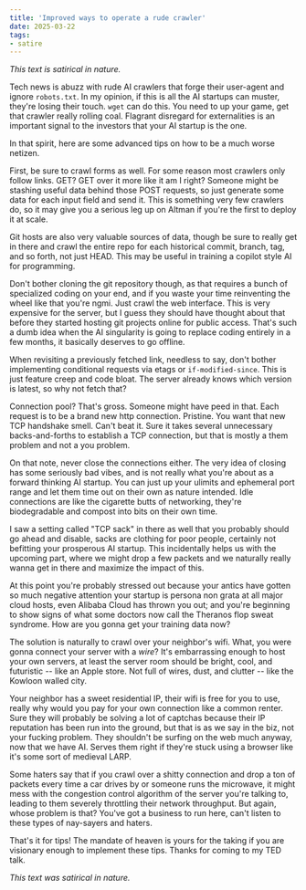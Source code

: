 ```yaml
---
title: 'Improved ways to operate a rude crawler'
date: 2025-03-22
tags:
- satire
---
```


*This text is satirical in nature.*

Tech news is abuzz with rude AI crawlers that forge their user-agent
and ignore `robots.txt`.  In my opinion, if this is all the AI startups can
muster, they're losing their touch. `wget` can do this.  You need to up your 
game, get that crawler really rolling coal.  Flagrant disregard for externalities
is an important signal to the investors that your AI startup is the one.

In that spirit, here are some advanced tips on how to be a much worse netizen.

First, be sure to crawl forms as well.  For some reason most crawlers only follow links.
GET?  GET over it more like it am I right?  Someone might be stashing useful data behind those POST requests, so just generate some data for each input field and send it.  This is something very few crawlers do,
so it may give you a serious leg up on Altman if you're the first to deploy it at scale.

Git hosts are also very valuable sources of data, though be sure to really get in there and crawl the entire repo for each historical commit, branch, tag, and so forth, not just HEAD.  This may be useful in training a copilot style AI for programming.  

Don't bother cloning the git repository though, as that requires a bunch of specialized coding on your end, and if you waste your time reinventing the wheel like that you're ngmi.  Just crawl the web interface.   This is very expensive for the server, but I guess they should have thought about that before they started hosting git projects online for public access.  That's such a dumb idea when the AI singularity is going to replace coding entirely in a few months, it basically deserves to go offline.

When revisiting a previously fetched link, needless to say, don't bother implementing conditional requests via etags or `if-modified-since`.  This is just feature creep and code bloat.  The server already knows which version is latest, so why not fetch that? 

Connection pool?  That's gross.  Someone might have peed in that.  Each request is to be a brand new http connection.  Pristine.  You want that new TCP handshake smell.  Can't beat it.  Sure it takes several unnecessary backs-and-forths to establish a TCP connection, but that is mostly a them problem and not a you problem.

On that note, never close the connections either.  The very idea of closing has some seriously bad vibes,
and is not really what you're about as a forward thinking AI startup.  You can just up your ulimits and ephemeral port range and let them time out on their own as nature intended.  Idle connections are like the cigarette butts of networking, they're biodegradable and compost into bits on their own time.  

I saw a setting called "TCP sack" in there as well that you probably should go ahead and disable, sacks are clothing for poor people, certainly not befitting your prosperous AI startup.  This incidentally 
helps us with the upcoming part, where we might drop a few packets and we naturally really wanna get in there and maximize the impact of this.

At this point you're probably stressed out because your antics have gotten so much negative attention your startup is persona non grata at all major cloud hosts, even Alibaba Cloud has thrown you out; and you're beginning to show signs of what some doctors now call the Theranos flop sweat syndrome.  How are you gonna get your training data now?

The solution is naturally to crawl over your neighbor's wifi.  What, you were gonna connect your server with a *wire*?  It's embarrassing enough to host your own servers, at least the server room should be bright, cool, and futuristic -- like an Apple store.  Not full of wires, dust, and clutter -- like the Kowloon walled city.  

Your neighbor has a sweet residential IP, their wifi is free for you to use, really why 
would you pay for your own connection like a common renter.  Sure they will probably be solving a lot of captchas because their IP reputation has been run into the ground, but that is as we say in the biz, not your fucking problem.  They shouldn't be surfing on the web much anyway, now that we have AI.
Serves them right if they're stuck using a browser like it's some sort of medieval LARP.

Some haters say that if you crawl over a shitty connection and drop a ton of packets every time a car drives by or someone runs the microwave, it might mess with the congestion control algorithm of the server you're talking to, leading to them severely throttling their network throughput.  But again, whose problem is that?  You've got a business to run here, can't listen to these types of nay-sayers and haters.

That's it for tips!  The mandate of heaven is yours for the taking if you are visionary enough to implement these tips.  Thanks for coming to my TED talk.

*This text was satirical in nature.*

